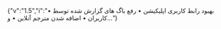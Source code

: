 {"v":"1.5","i":"• بهبود رابط کاربری اپلیکیشن
• رفع باگ های گزارش شده توسط کاربران
• اضافه شدن مترجم آنلاین
• و..."}
